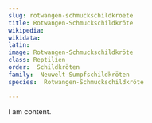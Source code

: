 ```yaml
---
slug: rotwangen-schmuckschildkroete
title: Rotwangen-Schmuckschildkröte
wikipedia: 
wikidata: 
latin:
image: Rotwangen-Schmuckschildkröte
class: Reptilien
order:  Schildkröten
family:  Neuwelt-Sumpfschildkröten
species:  Rotwangen-Schmuckschildkröte

---
```


I am content.
